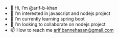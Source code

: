 
- 👋 Hi, I’m @arif-b-khan
- 👀 I’m interested in javascript and nodejs project
- 🌱 I’m currently learning spring boot
- 💞️ I’m looking to collaborate on nodejs project
- 📫 How to reach me arif.bannehasan@gmail.com
<!---
arif-b-khan/arif-b-khan is a ✨ special ✨ repository because its `README.md` (this file) appears on your GitHub profile.
You can click the Preview link to take a look at your changes.
--->

